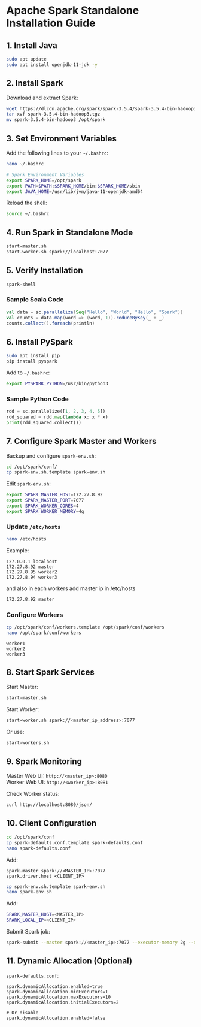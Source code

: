 
# Apache Spark Standalone Installation Guide

## 1. Install Java

```bash
sudo apt update
sudo apt install openjdk-11-jdk -y
```

## 2. Install Spark

Download and extract Spark:

```bash
wget https://dlcdn.apache.org/spark/spark-3.5.4/spark-3.5.4-bin-hadoop3.tgz
tar xvf spark-3.5.4-bin-hadoop3.tgz
mv spark-3.5.4-bin-hadoop3 /opt/spark
```

## 3. Set Environment Variables

Add the following lines to your `~/.bashrc`:

```bash
nano ~/.bashrc
```

```bash
# Spark Environment Variables
export SPARK_HOME=/opt/spark
export PATH=$PATH:$SPARK_HOME/bin:$SPARK_HOME/sbin
export JAVA_HOME=/usr/lib/jvm/java-11-openjdk-amd64
```

Reload the shell:

```bash
source ~/.bashrc
```

## 4. Run Spark in Standalone Mode

```bash
start-master.sh
start-worker.sh spark://localhost:7077
```

## 5. Verify Installation

```bash
spark-shell
```

### Sample Scala Code

```scala
val data = sc.parallelize(Seq("Hello", "World", "Hello", "Spark"))
val counts = data.map(word => (word, 1)).reduceByKey(_ + _)
counts.collect().foreach(println)
```

## 6. Install PySpark

```bash
sudo apt install pip
pip install pyspark
```

Add to `~/.bashrc`:

```bash
export PYSPARK_PYTHON=/usr/bin/python3
```

### Sample Python Code

```python
rdd = sc.parallelize([1, 2, 3, 4, 5])
rdd_squared = rdd.map(lambda x: x * x)
print(rdd_squared.collect())
```

## 7. Configure Spark Master and Workers

Backup and configure `spark-env.sh`:

```bash
cd /opt/spark/conf/
cp spark-env.sh.template spark-env.sh
```

Edit `spark-env.sh`:

```bash
export SPARK_MASTER_HOST=172.27.8.92
export SPARK_MASTER_PORT=7077
export SPARK_WORKER_CORES=4
export SPARK_WORKER_MEMORY=4g
```

### Update `/etc/hosts`

```bash
nano /etc/hosts
```

Example:

```
127.0.0.1 localhost
172.27.8.92 master
172.27.8.95 worker2
172.27.8.94 worker3
```

and also in each workers add master ip in /etc/hosts
```bash
172.27.8.92 master
```


### Configure Workers

```bash
cp /opt/spark/conf/workers.template /opt/spark/conf/workers
nano /opt/spark/conf/workers
```

```
worker1
worker2
worker3
```

## 8. Start Spark Services

Start Master:

```bash
start-master.sh
```

Start Worker:

```bash
start-worker.sh spark://<master_ip_address>:7077
```

Or use:

```bash
start-workers.sh
```

## 9. Spark Monitoring

Master Web UI: `http://<master_ip>:8080`  
Worker Web UI: `http://<worker_ip>:8081`

Check Worker status:

```bash
curl http://localhost:8080/json/
```

## 10. Client Configuration

```bash
cd /opt/spark/conf
cp spark-defaults.conf.template spark-defaults.conf
nano spark-defaults.conf
```

Add:

```
spark.master spark://<MASTER_IP>:7077
spark.driver.host <CLIENT_IP>
```

```bash
cp spark-env.sh.template spark-env.sh
nano spark-env.sh
```

Add:

```bash
SPARK_MASTER_HOST=<MASTER_IP>
SPARK_LOCAL_IP=<CLIENT_IP>
```

Submit Spark job:

```bash
spark-submit --master spark://<master_ip>:7077 --executor-memory 2g --driver-memory 2g <program_name>
```

## 11. Dynamic Allocation (Optional)

`spark-defaults.conf`:

```
spark.dynamicAllocation.enabled=true
spark.dynamicAllocation.minExecutors=1
spark.dynamicAllocation.maxExecutors=10
spark.dynamicAllocation.initialExecutors=2

# Or disable
spark.dynamicAllocation.enabled=false
```
